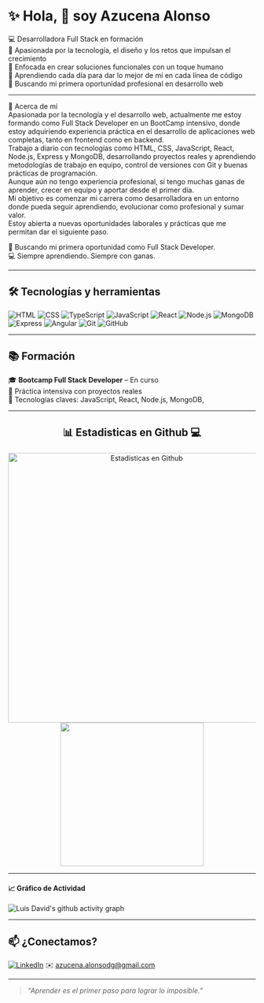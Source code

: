 
# ✨ Hola, 👋 soy Azucena Alonso

💻 Desarrolladora Full Stack en formación  
🌸 Apasionada por la tecnología, el diseño y los retos que impulsan el crecimiento  
🎯 Enfocada en crear soluciones funcionales con un toque humano  
🌱 Aprendiendo cada día para dar lo mejor de mí en cada línea de código  
🤝 Buscando mi primera oportunidad profesional en desarrollo web

---

🧩 Acerca de mí <br>
Apasionada por la tecnología y el desarrollo web, actualmente me estoy formando como Full Stack Developer en un BootCamp intensivo, donde estoy adquiriendo experiencia práctica en el desarrollo de aplicaciones web completas, tanto en frontend como en backend.<br>
Trabajo a diario con tecnologías como HTML, CSS, JavaScript, React, Node.js, Express y MongoDB, desarrollando proyectos reales y aprendiendo metodologías de trabajo en equipo, control de versiones con Git y buenas prácticas de programación.<br>
Aunque aún no tengo experiencia profesional, sí tengo muchas ganas de aprender, crecer en equipo y aportar desde el primer día. <br> Mi objetivo es comenzar mi carrera como desarrolladora en un entorno donde pueda seguir aprendiendo, evolucionar como profesional y sumar valor.<br>
Estoy abierta a nuevas oportunidades laborales y prácticas que me permitan dar el siguiente paso.

🚀 Buscando mi primera oportunidad como Full Stack Developer. <br>
💻 Siempre aprendiendo. Siempre con ganas.

---

## 🛠 Tecnologías y herramientas

![HTML](https://img.shields.io/badge/HTML5-E34F26?style=flat&logo=html5&logoColor=white)
![CSS](https://img.shields.io/badge/CSS3-1572B6?style=flat&logo=css3&logoColor=white)
![TypeScript](https://img.shields.io/badge/TypeScript-3178C6?logo=typescript&logoColor=fff)
![JavaScript](https://img.shields.io/badge/JavaScript-F7DF1E?style=flat&logo=javascript&logoColor=black)
![React](https://img.shields.io/badge/React-20232A?style=flat&logo=react&logoColor=61DAFB)
![Node.js](https://img.shields.io/badge/Node.js-339933?style=flat&logo=nodedotjs&logoColor=white)
![MongoDB](https://img.shields.io/badge/MongoDB-4EA94B?style=flat&logo=mongodb&logoColor=white)
![Express](https://img.shields.io/badge/Express.js-000000?style=flat&logo=express&logoColor=white)
![Angular](https://img.shields.io/badge/Angular-%23DD0031.svg?logo=angular&logoColor=white)
![Git](https://img.shields.io/badge/Git-F05032?style=flat&logo=git&logoColor=white)
![GitHub](https://img.shields.io/badge/GitHub-181717?style=flat&logo=github&logoColor=white)

---

## 📚 Formación

🎓 **Bootcamp Full Stack Developer** – En curso  
🔧 Práctica intensiva con proyectos reales  
📍 Tecnologías claves: JavaScript, React, Node.js, MongoDB, 

---
##  <p align="center"> 📊 Estadisticas en Github 💻 </p>

<div align="center">
  <a href="https://github.com/anuraghazra/github-readme-stats">
  <img alt="Estadisticas en Github" src="https://github-readme-stats.vercel.app/api?username=srtalonso&show_icons=true&count_private=true&locale=en&theme=chartreuse-dark&layout=compact&hide=issues" width="548px"/></a>
  <img src="https://github-readme-stats.vercel.app/api/top-langs?username=srtalonso&langs_count=10&show_icons=true&locale=es&theme=outrun"  width="292px"/>
</div>

---

#### 📈 Gráfico de Actividad
![Luis David's github activity graph](https://github-readme-activity-graph.vercel.app/graph?username=srtalonso&theme=github-compact)

---
## 📫 ¿Conectamos?

[![LinkedIn](https://img.shields.io/badge/LinkedIn-Azucena_Alonso-blue?style=flat-square&logo=linkedin)](www.linkedin.com/in/azucena-alonso-diaz) 
✉️ azucena.alonsodg@gmail.com

---

> *“Aprender es el primer paso para lograr lo imposible.”*
